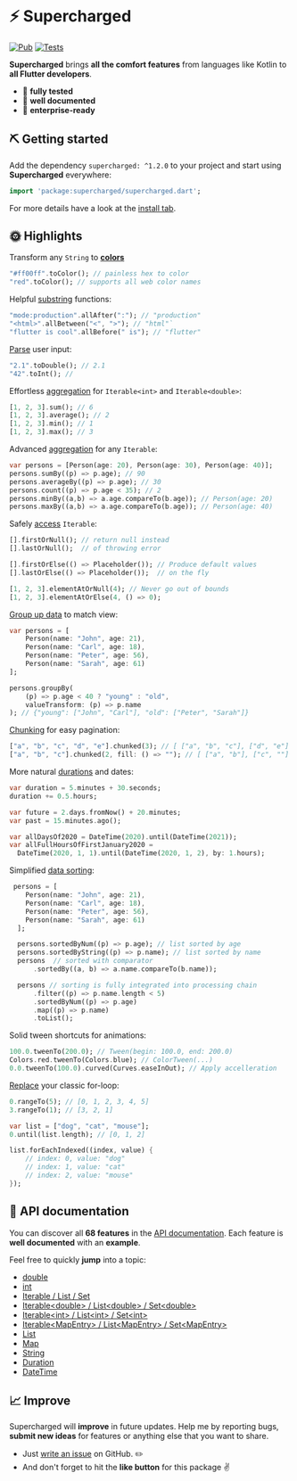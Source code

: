 # ⚡️ Supercharged

[![Pub](https://img.shields.io/pub/v/supercharged.svg)](https://pub.dartlang.org/packages/supercharged)
[![Tests](https://github.com/felixblaschke/supercharged/workflows/Tests/badge.svg)](https://github.com/felixblaschke/supercharged/actions?query=workflow%3ATests)

**Supercharged** brings **all the comfort features** from languages like Kotlin to **all Flutter developers**.

- 💪 **fully tested**
- 📝 **well documented**
- 💼 **enterprise-ready**

## ⛏️ Getting started

Add the dependency `supercharged: ^1.2.0` to your project and start using **Supercharged** everywhere:
```dart
import 'package:supercharged/supercharged.dart';
```

For more details have a look at the [install tab](https://pub.dev/packages/supercharged#-installing-tab-).


## 🌞 Highlights

Transform any `String` to **[colors](https://pub.dev/documentation/supercharged/latest/supercharged/String_/toColor.html)**
```dart
"#ff00ff".toColor(); // painless hex to color
"red".toColor(); // supports all web color names
```

Helpful [substring](https://pub.dev/documentation/supercharged/latest/supercharged/String_/allAfter.html) functions:
```dart
"mode:production".allAfter(":"); // "production"
"<html>".allBetween("<", ">"); // "html"`
"flutter is cool".allBefore(" is"); // "flutter"
```

[Parse](https://pub.dev/documentation/supercharged/latest/supercharged/String_/toDouble.html) user input:
```dart
"2.1".toDouble(); // 2.1
"42".toInt(); // 
```

Effortless [aggregation](https://pub.dev/documentation/supercharged/latest/supercharged/IterableOfInt_.html) for `Iterable<int>` and `Iterable<double>`:
```dart
[1, 2, 3].sum(); // 6
[1, 2, 3].average(); // 2
[1, 2, 3].min(); // 1
[1, 2, 3].max(); // 3
```

Advanced [aggregation](https://pub.dev/documentation/supercharged/latest/supercharged/Iterable_/sumBy.html) for any `Iterable`:
```dart
var persons = [Person(age: 20), Person(age: 30), Person(age: 40)];
persons.sumBy((p) => p.age); // 90
persons.averageBy((p) => p.age); // 30
persons.count((p) => p.age < 35); // 2
persons.minBy((a,b) => a.age.compareTo(b.age)); // Person(age: 20)
persons.maxBy((a,b) => a.age.compareTo(b.age)); // Person(age: 40)
```

Safely [access](https://pub.dev/documentation/supercharged/latest/supercharged/Iterable_/firstOrNull.html) `Iterable`:
```dart
[].firstOrNull(); // return null instead
[].lastOrNull();  // of throwing error

[].firstOrElse(() => Placeholder()); // Produce default values
[].lastOrElse(() => Placeholder());  // on the fly

[1, 2, 3].elementAtOrNull(4); // Never go out of bounds
[1, 2, 3].elementAtOrElse(4, () => 0);
```

[Group up data](https://pub.dev/documentation/supercharged/latest/supercharged/Iterable_/groupBy.html) to match view:
```dart
var persons = [
    Person(name: "John", age: 21),
    Person(name: "Carl", age: 18),
    Person(name: "Peter", age: 56),
    Person(name: "Sarah", age: 61)
];

persons.groupBy(
    (p) => p.age < 40 ? "young" : "old",
    valueTransform: (p) => p.name
); // {"young": ["John", "Carl"], "old": ["Peter", "Sarah"]}
```

[Chunking](https://pub.dev/documentation/supercharged/latest/supercharged/Iterable_/chunked.html) for easy pagination:
```dart
["a", "b", "c", "d", "e"].chunked(3); // [ ["a", "b", "c"], ["d", "e"] ]
["a", "b", "c"].chunked(2, fill: () => ""); // [ ["a", "b"], ["c", ""] ]
```

More natural [durations](https://pub.dev/documentation/supercharged/latest/supercharged/Int_/minutes.html) and dates:
```dart
var duration = 5.minutes + 30.seconds;
duration += 0.5.hours;

var future = 2.days.fromNow() + 20.minutes;
var past = 15.minutes.ago();

var allDaysOf2020 = DateTime(2020).until(DateTime(2021));
var allFullHoursOfFirstJanuary2020 =
  DateTime(2020, 1, 1).until(DateTime(2020, 1, 2), by: 1.hours);
```

Simplified [data sorting](https://pub.dev/documentation/supercharged/latest/supercharged/Iterable_/sortedByNum.html):
```dart
 persons = [
    Person(name: "John", age: 21),
    Person(name: "Carl", age: 18),
    Person(name: "Peter", age: 56),
    Person(name: "Sarah", age: 61)
  ];

  persons.sortedByNum((p) => p.age); // list sorted by age
  persons.sortedByString((p) => p.name); // list sorted by name
  persons  // sorted with comparator
      .sortedBy((a, b) => a.name.compareTo(b.name));

  persons // sorting is fully integrated into processing chain
      .filter((p) => p.name.length < 5)
      .sortedByNum((p) => p.age)
      .map((p) => p.name)
      .toList();
```

Solid tween shortcuts for animations:
```dart
100.0.tweenTo(200.0); // Tween(begin: 100.0, end: 200.0)
Colors.red.tweenTo(Colors.blue); // ColorTween(...)
0.0.tweenTo(100.0).curved(Curves.easeInOut); // Apply accelleration
```

[Replace](https://pub.dev/documentation/supercharged/latest/supercharged/Int_/rangeTo.html) your classic for-loop:
```dart
0.rangeTo(5); // [0, 1, 2, 3, 4, 5]
3.rangeTo(1); // [3, 2, 1]

var list = ["dog", "cat", "mouse"];
0.until(list.length); // [0, 1, 2]

list.forEachIndexed((index, value) {
    // index: 0, value: "dog"
    // index: 1, value: "cat"
    // index: 2, value: "mouse"
});
```

## 📑 API documentation

You can discover all **68 features** in the [API documentation](https://pub.dev/documentation/supercharged/latest/supercharged/supercharged-library.html).
Each feature is **well documented** with an **example**.

Feel free to quickly **jump** into a topic:

- [double](https://pub.dev/documentation/supercharged/latest/supercharged/Double_.html)
- [int](https://pub.dev/documentation/supercharged/latest/supercharged/Int_.html)
- [Iterable / List / Set](https://pub.dev/documentation/supercharged/latest/supercharged/Iterable_.html)
- [Iterable\<double\> / List\<double\> / Set\<double\>](https://pub.dev/documentation/supercharged/latest/supercharged/IterableOfDouble_.html)
- [Iterable\<int\> / List\<int\> / Set\<int\>](https://pub.dev/documentation/supercharged/latest/supercharged/IterableOfInt_.html)
- [Iterable\<MapEntry\> / List\<MapEntry\> / Set\<MapEntry\>](https://pub.dev/documentation/supercharged/latest/supercharged/IterableOfMapEntry_.html)
- [List](https://pub.dev/documentation/supercharged/latest/supercharged/List_.html)
- [Map](https://pub.dev/documentation/supercharged/latest/supercharged/Map_.html)
- [String](https://pub.dev/documentation/supercharged/latest/supercharged/String_.html)
- [Duration](https://pub.dev/documentation/supercharged/latest/supercharged/Duration_.html)
- [DateTime](https://pub.dev/documentation/supercharged/latest/supercharged/DateTime_.html)


## 📈 Improve

Supercharged will **improve** in future updates. Help me by reporting bugs, **submit new ideas** for features or anything else that you want to share.

- Just [write an issue](https://github.com/felixblaschke/supercharged/issues) on GitHub. ✏️
- And don't forget to hit the **like button** for this package ✌️
